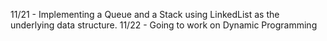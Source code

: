 11/21 - Implementing a Queue and a Stack using LinkedList as the underlying data structure. 
11/22 - Going to work on Dynamic Programming
